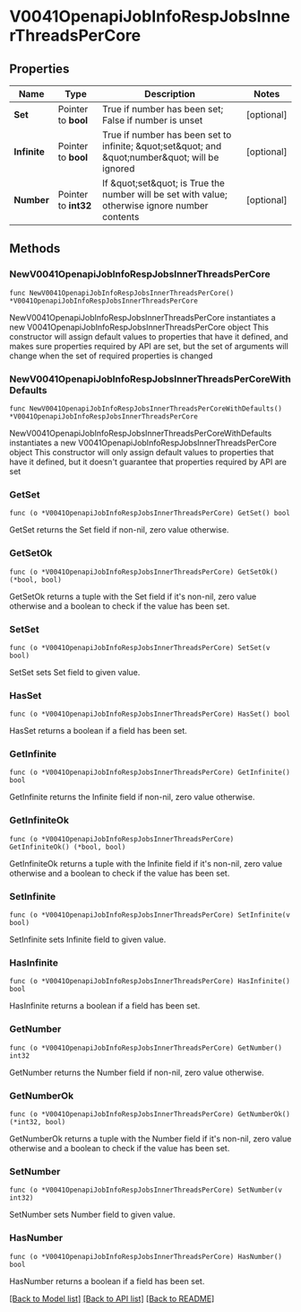 # V0041OpenapiJobInfoRespJobsInnerThreadsPerCore

## Properties

Name | Type | Description | Notes
------------ | ------------- | ------------- | -------------
**Set** | Pointer to **bool** | True if number has been set; False if number is unset | [optional] 
**Infinite** | Pointer to **bool** | True if number has been set to infinite; \&quot;set\&quot; and \&quot;number\&quot; will be ignored | [optional] 
**Number** | Pointer to **int32** | If \&quot;set\&quot; is True the number will be set with value; otherwise ignore number contents | [optional] 

## Methods

### NewV0041OpenapiJobInfoRespJobsInnerThreadsPerCore

`func NewV0041OpenapiJobInfoRespJobsInnerThreadsPerCore() *V0041OpenapiJobInfoRespJobsInnerThreadsPerCore`

NewV0041OpenapiJobInfoRespJobsInnerThreadsPerCore instantiates a new V0041OpenapiJobInfoRespJobsInnerThreadsPerCore object
This constructor will assign default values to properties that have it defined,
and makes sure properties required by API are set, but the set of arguments
will change when the set of required properties is changed

### NewV0041OpenapiJobInfoRespJobsInnerThreadsPerCoreWithDefaults

`func NewV0041OpenapiJobInfoRespJobsInnerThreadsPerCoreWithDefaults() *V0041OpenapiJobInfoRespJobsInnerThreadsPerCore`

NewV0041OpenapiJobInfoRespJobsInnerThreadsPerCoreWithDefaults instantiates a new V0041OpenapiJobInfoRespJobsInnerThreadsPerCore object
This constructor will only assign default values to properties that have it defined,
but it doesn't guarantee that properties required by API are set

### GetSet

`func (o *V0041OpenapiJobInfoRespJobsInnerThreadsPerCore) GetSet() bool`

GetSet returns the Set field if non-nil, zero value otherwise.

### GetSetOk

`func (o *V0041OpenapiJobInfoRespJobsInnerThreadsPerCore) GetSetOk() (*bool, bool)`

GetSetOk returns a tuple with the Set field if it's non-nil, zero value otherwise
and a boolean to check if the value has been set.

### SetSet

`func (o *V0041OpenapiJobInfoRespJobsInnerThreadsPerCore) SetSet(v bool)`

SetSet sets Set field to given value.

### HasSet

`func (o *V0041OpenapiJobInfoRespJobsInnerThreadsPerCore) HasSet() bool`

HasSet returns a boolean if a field has been set.

### GetInfinite

`func (o *V0041OpenapiJobInfoRespJobsInnerThreadsPerCore) GetInfinite() bool`

GetInfinite returns the Infinite field if non-nil, zero value otherwise.

### GetInfiniteOk

`func (o *V0041OpenapiJobInfoRespJobsInnerThreadsPerCore) GetInfiniteOk() (*bool, bool)`

GetInfiniteOk returns a tuple with the Infinite field if it's non-nil, zero value otherwise
and a boolean to check if the value has been set.

### SetInfinite

`func (o *V0041OpenapiJobInfoRespJobsInnerThreadsPerCore) SetInfinite(v bool)`

SetInfinite sets Infinite field to given value.

### HasInfinite

`func (o *V0041OpenapiJobInfoRespJobsInnerThreadsPerCore) HasInfinite() bool`

HasInfinite returns a boolean if a field has been set.

### GetNumber

`func (o *V0041OpenapiJobInfoRespJobsInnerThreadsPerCore) GetNumber() int32`

GetNumber returns the Number field if non-nil, zero value otherwise.

### GetNumberOk

`func (o *V0041OpenapiJobInfoRespJobsInnerThreadsPerCore) GetNumberOk() (*int32, bool)`

GetNumberOk returns a tuple with the Number field if it's non-nil, zero value otherwise
and a boolean to check if the value has been set.

### SetNumber

`func (o *V0041OpenapiJobInfoRespJobsInnerThreadsPerCore) SetNumber(v int32)`

SetNumber sets Number field to given value.

### HasNumber

`func (o *V0041OpenapiJobInfoRespJobsInnerThreadsPerCore) HasNumber() bool`

HasNumber returns a boolean if a field has been set.


[[Back to Model list]](../README.md#documentation-for-models) [[Back to API list]](../README.md#documentation-for-api-endpoints) [[Back to README]](../README.md)


